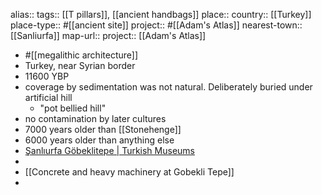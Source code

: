 alias::
tags:: [[T pillars]], [[ancient handbags]] 
place::
country:: [[Turkey]] 
place-type:: #[[ancient site]] 
project:: #[[Adam's Atlas]] 
nearest-town:: [[Sanliurfa]] 
map-url::
project:: [[Adam's Atlas]]
- #[[megalithic architecture]]
- Turkey, near Syrian border
- 11600 YBP
- coverage by sedimentation was not natural. Deliberately buried under artificial hill
	- "pot bellied hill"
- no contamination by later cultures
- 7000 years older than [[Stonehenge]]
- 6000 years older than anything else
- [Şanlıurfa Göbeklitepe | Turkish Museums](https://turkishmuseums.com/museum/detail/2228-sanliurfa-gobeklitepe/2228/4)
-
- [[Concrete and heavy machinery at Gobekli Tepe]]
-